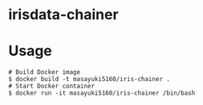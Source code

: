 # irisdata-chainer

# Usage

```
# Build Docker image
$ docker build -t masayuki5160/iris-chainer .
# Start Docker container
$ docker run -it masayuki5160/iris-chainer /bin/bash
```

